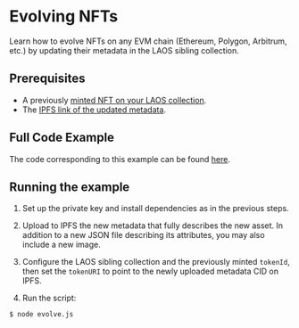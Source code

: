 # Evolving NFTs

Learn how to evolve NFTs on any EVM chain (Ethereum, Polygon, Arbitrum, etc.) by updating their metadata in the LAOS sibling collection.

## Prerequisites

- A previously [minted NFT on your LAOS collection](/guides/evm/minting.md).
- The [IPFS link of the updated metadata](/guides/evm/ipfs-upload.md).

## Full Code Example

The code corresponding to this example can be found [here](https://github.com/freeverseio/laos-examples/blob/main/evolve.js).

## Running the example

1. Set up the private key and install dependencies as in the previous steps.

2. Upload to IPFS the new metadata that fully describes the new asset. In addition to a new JSON file describing its attributes, you may also include a new image.

3. Configure the LAOS sibling collection and the previously minted `tokenId`, then set the `tokenURI` to point to the newly uploaded metadata CID on IPFS.

4. Run the script:
```bash
$ node evolve.js
```
